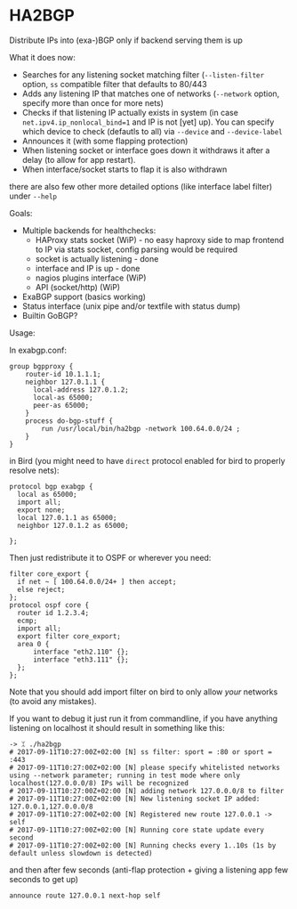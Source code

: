 # HA2BGP

Distribute IPs into (exa-)BGP only if backend serving them is up

What it does now:

* Searches for any listening socket matching filter (`--listen-filter` option, `ss` compatible filter that defaults to 80/443
* Adds any listening IP that matches one of networks (`--network` option, specify more than once for more nets)
* Checks if that listening IP actually exists in system (in case `net.ipv4.ip_nonlocal_bind=1` and IP is not [yet] up). You can specify which device to check (defautls to all) via `--device` and `--device-label`
* Announces it (with some flapping protection)
* When listening socket or interface goes down it withdraws it after a delay (to allow for app restart).
* When interface/socket starts to flap it is also withdrawn

there are also few other more detailed options (like interface label filter) under `--help`

Goals:

* Multiple backends for healthchecks:
   * HAProxy stats socket (WiP) -  no easy haproxy side to map frontend to IP via stats socket, config parsing would be required
   * socket is actually listening - done
   * interface and IP is up - done
   * nagios plugins interface (WiP)
   * API (socket/http) (WiP)
* ExaBGP support (basics working)
* Status interface (unix pipe and/or textfile with status dump)
* Builtin GoBGP?

Usage:

In exabgp.conf:

    group bgpproxy {
        router-id 10.1.1.1;
        neighbor 127.0.1.1 {
          local-address 127.0.1.2;
          local-as 65000;
          peer-as 65000;
        }
        process do-bgp-stuff {
            run /usr/local/bin/ha2bgp -network 100.64.0.0/24 ;
        }
    }


in Bird (you might need to have `direct` protocol enabled for bird to properly resolve nets):

    protocol bgp exabgp {
      local as 65000;
      import all;
      export none;
      local 127.0.1.1 as 65000;
      neighbor 127.0.1.2 as 65000;

    };

Then just redistribute it to OSPF or wherever you need:

    filter core_export {
      if net ~ [ 100.64.0.0/24+ ] then accept;
      else reject;
    };
    protocol ospf core {
      router id 1.2.3.4;
      ecmp;
      import all;
      export filter core_export;
      area 0 {
          interface "eth2.110" {};
          interface "eth3.111" {};
      };
    };


Note that you should add import filter on bird to only allow *your* networks (to avoid any mistakes).

If you want to debug it just run it from commandline, if you have anything listening on localhost it should result in something like this:

    -> ᛯ ./ha2bgp
    # 2017-09-11T10:27:00Z+02:00 [N] ss filter: sport = :80 or sport = :443
    # 2017-09-11T10:27:00Z+02:00 [N] please specify whitelisted networks using --network parameter; running in test mode where only localhost(127.0.0.0/8) IPs will be recognized
    # 2017-09-11T10:27:00Z+02:00 [N] adding network 127.0.0.0/8 to filter
    # 2017-09-11T10:27:00Z+02:00 [N] New listening socket IP added: 127.0.0.1,127.0.0.0/8
    # 2017-09-11T10:27:00Z+02:00 [N] Registered new route 127.0.0.1 -> self
    # 2017-09-11T10:27:00Z+02:00 [N] Running core state update every second
    # 2017-09-11T10:27:00Z+02:00 [N] Running checks every 1..10s (1s by default unless slowdown is detected)

and then after few seconds (anti-flap protection + giving a listening app few seconds to get up)

    announce route 127.0.0.1 next-hop self
